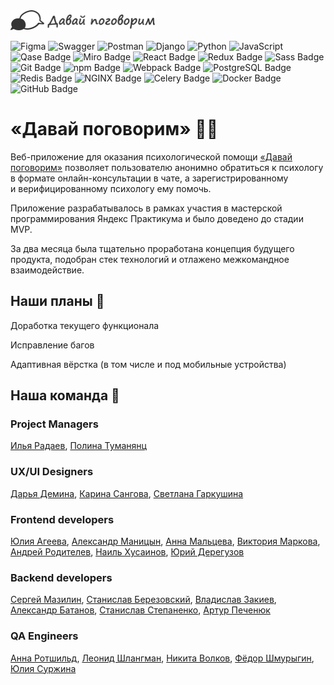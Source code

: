 <img src="https://github.com/py-psychological-help/.github/blob/main/dpogovorim_logo.png" width=232 height=32>

![Figma](https://img.shields.io/badge/figma-%23F24E1E.svg?style=for-the-badge&logo=figma&logoColor=white) ![Swagger](https://img.shields.io/badge/-Swagger-%23Clojure?style=for-the-badge&logo=swagger&logoColor=white) ![Postman](https://img.shields.io/badge/Postman-FF6C37?style=for-the-badge&logo=postman&logoColor=white) ![Django](https://img.shields.io/badge/django-%23092E20.svg?style=for-the-badge&logo=django&logoColor=white) ![Python](https://img.shields.io/badge/python-3670A0?style=for-the-badge&logo=python&logoColor=ffdd54) ![JavaScript](https://img.shields.io/badge/javascript-%23323330.svg?style=for-the-badge&logo=javascript&logoColor=%23F7DF1E) ![Qase Badge](https://img.shields.io/badge/Qase-4F46DC?logo=qase&logoColor=fff&style=for-the-badge) ![Miro Badge](https://img.shields.io/badge/Miro-050038?logo=miro&logoColor=fff&style=for-the-badge) ![React Badge](https://img.shields.io/badge/React-61DAFB?logo=react&logoColor=000&style=for-the-badge) ![Redux Badge](https://img.shields.io/badge/Redux-764ABC?logo=redux&logoColor=fff&style=for-the-badge) ![Sass Badge](https://img.shields.io/badge/Sass-C69?logo=sass&logoColor=fff&style=for-the-badge) ![Git Badge](https://img.shields.io/badge/Git-F05032?logo=git&logoColor=fff&style=for-the-badge) ![npm Badge](https://img.shields.io/badge/npm-CB3837?logo=npm&logoColor=fff&style=for-the-badge) ![Webpack Badge](https://img.shields.io/badge/Webpack-8DD6F9?logo=webpack&logoColor=000&style=for-the-badge) ![PostgreSQL Badge](https://img.shields.io/badge/PostgreSQL-4169E1?logo=postgresql&logoColor=fff&style=for-the-badge) ![Redis Badge](https://img.shields.io/badge/Redis-DC382D?logo=redis&logoColor=fff&style=for-the-badge) ![NGINX Badge](https://img.shields.io/badge/NGINX-009639?logo=nginx&logoColor=fff&style=for-the-badge) ![Celery Badge](https://img.shields.io/badge/Celery-37814A?logo=celery&logoColor=fff&style=for-the-badge) ![Docker Badge](https://img.shields.io/badge/Docker-2496ED?logo=docker&logoColor=fff&style=for-the-badge) ![GitHub Badge](https://img.shields.io/badge/GitHub-181717?logo=github&logoColor=fff&style=for-the-badge)

# «Давай поговорим» 🙋‍♀️ 
Веб-приложение для оказания психологической помощи <a href="https://dpogovorim.ru">«Давай поговорим»</a> позволяет пользователю анонимно обратиться к психологу в формате онлайн-консультации в чате, а зарегистрированному и верифицированному психологу ему помочь.

Приложение разрабатывалось в рамках участия в мастерской программирования Яндекс Практикума и было доведено до стадии MVP.

За два месяца была тщательно проработана концепция будущего продукта, подобран стек технологий и отлажено межкомандное взаимодействие.

## Наши планы :scroll:
Доработка текущего функционала

Исправление багов

Адаптивная вёрстка (в том числе и под мобильные устройства)

## Наша команда 🧙
### Project Managers
<a href="https://github.com/Ilyaradaev">Илья Радаев</a>, <a href="https://github.com/PolinaTuma">Полина Туманянц</a>
### UX/UI Designers 
<a href="https://github.com/DashaDyomina">Дарья Демина</a>, <a href="https://github.com/krecta">Карина Сангова</a>, <a href="https://github.com/SvetlanaGarkushina">Светлана Гаркушина</a>
### Frontend developers
<a href="https://github.com/yuli-ageeva">Юлия Агеева</a>, <a href="https://github.com/EZzzKryak">Александр Маницын</a>, <a href="https://github.com/AnnaMaltseva1992">Анна Мальцева</a>, <a href="https://github.com/nuncame">Виктория Маркова</a>, <a href="https://github.com/rodandr13">Андрей Родителев</a>, <a href="https://github.com/Nail-Khusainov">Наиль Хусаинов</a>, <a href="https://github.com/YuriiDereguzov">Юрий Дерегузов</a>
### Backend developers
<a href="https://github.com/sergey-xx">Сергей Мазилин</a>, <a href="https://github.com/StanislavBerezovskii">Станислав Березовский</a>, <a href="https://github.com/Chinpakamon">Владислав Закиев</a>, <a href="https://github.com/AlexBatanov">Александр Батанов</a>, <a href="https://github.com/StepanenkoStanislav">Станислав Степаненко</a>, <a href="https://github.com/avpech">Артур Печенюк</a>
### QA Engineers
<a href="https://github.com/AnnaRoteschild">Анна Ротшильд</a>, <a href="https://github.com/owk4rce">Леонид Шлангман</a>, <a href="https://github.com/landsknecht0748">Никита Волков</a>, <a href="https://github.com/Sogainame">Фёдор Шмурыгин</a>, <a href="https://github.com/SJuliaann">Юлия Суржина</a>

<!--

**Here are some ideas to get you started:**

🙋‍♀️ A short introduction - what is your organization all about?
🌈 Contribution guidelines - how can the community get involved?
👩‍💻 Useful resources - where can the community find your docs? Is there anything else the community should know?
🍿 Fun facts - what does your team eat for breakfast?
🧙 Remember, you can do mighty things with the power of [Markdown](https://docs.github.com/github/writing-on-github/getting-started-with-writing-and-formatting-on-github/basic-writing-and-formatting-syntax)
-->
